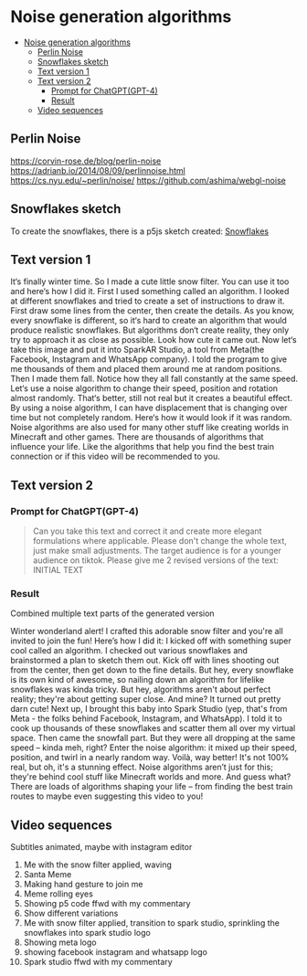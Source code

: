 # Noise generation algorithms
- [Noise generation algorithms](#noise-generation-algorithms)
  - [Perlin Noise](#perlin-noise)
  - [Snowflakes sketch](#snowflakes-sketch)
  - [Text version 1](#text-version-1)
  - [Text version 2](#text-version-2)
    - [Prompt for ChatGPT(GPT-4)](#prompt-for-chatgptgpt-4)
    - [Result](#result)
  - [Video sequences](#video-sequences)


## Perlin Noise

https://corvin-rose.de/blog/perlin-noise
https://adrianb.io/2014/08/09/perlinnoise.html
https://cs.nyu.edu/~perlin/noise/
https://github.com/ashima/webgl-noise

## Snowflakes sketch

To create the snowflakes, there is a p5js sketch created: [Snowflakes](snowflakes)


## Text version 1

It‘s finally winter time. So I made a cute little snow filter. You can use it too and here‘s how I did it. First I used something called an algorithm. I looked at different snowflakes and tried to create a set of instructions to draw it. First draw some lines from the center, then create the details. As you know, every snowflake is different, so it‘s hard to create an algorithm that would produce realistic snowflakes. But algorithms don‘t create reality, they only try to approach it as close as possible. Look how cute it came out. Now let‘s take this image and put it into SparkAR Studio, a tool from Meta(the Facebook, Instagram and WhatsApp company). I told the program to give me thousands of them and placed them around me at random positions. Then I made them fall. Notice how they all fall constantly at the same speed. Let‘s use a noise algorithm to change their speed, position and rotation almost randomly. That‘s better, still not real but it creates a beautiful effect. By using a noise algorithm, I can have displacement that is changing over time but not completely random. Here‘s how it would look if it was random. Noise algorithms are also used for many other stuff like creating worlds in Minecraft and other games. There are thousands of algorithms that influence your life. Like the algorithms that help you find the best train connection or if this video will be recommended to you.

## Text version 2

### Prompt for ChatGPT(GPT-4)

> Can you take this text and correct it and create more elegant formulations where applicable. Please don't change the whole text, just make small adjustments. The target audience is for a younger audience on tiktok. Please give me 2 revised versions of the text: INITIAL TEXT

### Result

Combined multiple text parts of the generated version

Winter wonderland alert! I crafted this adorable snow filter and you're all invited to join the fun! Here’s how I did it: I kicked off with something super cool called an algorithm. I checked out various snowflakes and brainstormed a plan to sketch them out. Kick off with lines shooting out from the center, then get down to the fine details. But hey, every snowflake is its own kind of awesome, so nailing down an algorithm for lifelike snowflakes was kinda tricky. But hey, algorithms aren't about perfect reality; they're about getting super close. And mine? It turned out pretty darn cute! Next up, I brought this baby into Spark Studio (yep, that's from Meta - the folks behind Facebook, Instagram, and WhatsApp). I told it to cook up thousands of these snowflakes and scatter them all over my virtual space. Then came the snowfall part. But they were all dropping at the same speed – kinda meh, right? Enter the noise algorithm: it mixed up their speed, position, and twirl in a nearly random way. Voilà, way better! It's not 100% real, but oh, it's a stunning effect. Noise algorithms aren’t just for this; they're behind cool stuff like Minecraft worlds and more. And guess what? There are loads of algorithms shaping your life – from finding the best train routes to maybe even suggesting this video to you!

## Video sequences

Subtitles animated, maybe with instagram editor

1. Me with the snow filter applied, waving
2. Santa Meme
3. Making hand gesture to join me
4. Meme rolling eyes
5. Showing p5 code ffwd with my commentary
6. Show different variations
7. Me with snow filter applied, transition to spark studio, sprinkling the snowflakes into spark studio logo
8. Showing meta logo
9. showing facebook instagram and whatsapp logo
10. Spark studio ffwd with my commentary